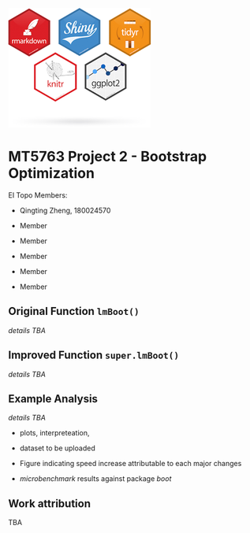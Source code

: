 ![](https://raw.githubusercontent.com/ladychili/MT5763-Project-2/master/r-packages.png?token=AaldBeYwHauQ1p-x4kRfKTNPYLxc-3Q2ks5b2xckwA%3D%3D)


# MT5763 Project 2 - Bootstrap Optimization

EI Topo Members:

- Qingting Zheng, 180024570

- Member

- Member

- Member

- Member

- Member

## Original Function `lmBoot()`

*details TBA*

## Improved Function `super.lmBoot()`

*details TBA*

## Example Analysis

*details TBA* 

- plots, interpreteation, 

- dataset to be uploaded

- Figure indicating speed increase attributable to each major changes

- *microbenchmark* results against package *boot*

## Work attribution

TBA

